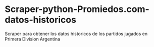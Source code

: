 # Scraper-python-Promiedos.com-datos-historicos
Scraper para obtener los datos historicos de los partidos jugados en Primera Division Argentina
